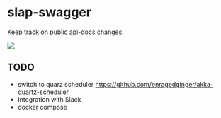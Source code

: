 # slap-swagger
Keep track on public api-docs changes.

![](https://i.imgflip.com/2y10i3.jpg)

## TODO
* switch to quarz scheduler https://github.com/enragedginger/akka-quartz-scheduler
* Integration with Slack
* docker compose
